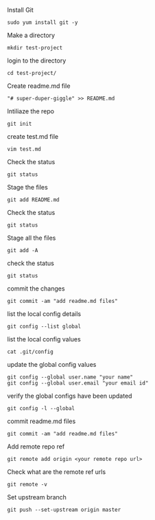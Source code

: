 Install Git
```
sudo yum install git -y
```
    
Make a directory
```
mkdir test-project
```
login to the directory
```
cd test-project/
```
Create readme.md file
```
"# super-duper-giggle" >> README.md
```
Intiliaze the repo
```
git init
```
create test.md file
```
vim test.md
```
Check the status
```
git status
```
Stage the files
```
git add README.md
```
Check the status
```
git status
```
Stage all the files
```
git add -A
```
check the status
```
git status
```
commit the changes
```
git commit -am "add readme.md files"
```
list the local config details
```
git config --list global
```
list the local config values
```
cat .git/config
```
update the global config values
```
git config --global user.name "your name"
git config --global user.email "your email id"
```
verify the global configs have been updated
```
git config -l --global
```
commit readme.md files
```
git commit -am "add readme.md files"
```
Add remote repo ref
```
git remote add origin <your remote repo url>
```
Check what are the remote ref urls
```
git remote -v
```
Set upstream branch
```
git push --set-upstream origin master
```
 
